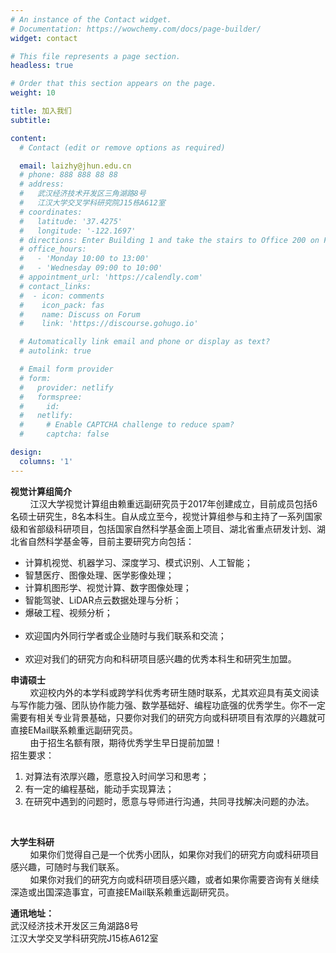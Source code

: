 ```yaml
---
# An instance of the Contact widget.
# Documentation: https://wowchemy.com/docs/page-builder/
widget: contact

# This file represents a page section.
headless: true

# Order that this section appears on the page.
weight: 10

title: 加入我们
subtitle:

content:
  # Contact (edit or remove options as required)

  email: laizhy@jhun.edu.cn
  # phone: 888 888 88 88
  # address:
  #   武汉经济技术开发区三角湖路8号
  #   江汉大学交叉学科研究院J15栋A612室
  # coordinates:
  #   latitude: '37.4275'
  #   longitude: '-122.1697'
  # directions: Enter Building 1 and take the stairs to Office 200 on Floor 2
  # office_hours:
  #   - 'Monday 10:00 to 13:00'
  #   - 'Wednesday 09:00 to 10:00'
  # appointment_url: 'https://calendly.com'
  # contact_links:
  #  - icon: comments
  #    icon_pack: fas
  #    name: Discuss on Forum
  #    link: 'https://discourse.gohugo.io'

  # Automatically link email and phone or display as text?
  # autolink: true

  # Email form provider
  # form:
  #   provider: netlify
  #   formspree:
  #     id:
  #   netlify:
  #     # Enable CAPTCHA challenge to reduce spam?
  #     captcha: false

design:
  columns: '1'
---
```


**视觉计算组简介**
<br>&nbsp; &nbsp; &nbsp; &nbsp; 
江汉大学视觉计算组由赖重远副研究员于2017年创建成立，目前成员包括6名硕士研究生，8名本科生。自从成立至今，视觉计算组参与和主持了一系列国家级和省部级科研项目，包括国家自然科学基金面上项目、湖北省重点研发计划、湖北省自然科学基金等，目前主要研究方向包括：

 - 计算机视觉、机器学习、深度学习、模式识别、人工智能；
 - 智慧医疗、图像处理、医学影像处理；
 - 计算机图形学、视觉计算、数字图像处理；
 - 智能驾驶、LiDAR点云数据处理与分析；
 - 爆破工程、视频分析；
<br>&nbsp; &nbsp; &nbsp; &nbsp; 
 - 欢迎国内外同行学者或企业随时与我们联系和交流；
<br>&nbsp; &nbsp; &nbsp; &nbsp; 
 - 欢迎对我们的研究方向和科研项目感兴趣的优秀本科生和研究生加盟。


**申请硕士**
<br>&nbsp; &nbsp; &nbsp; &nbsp; 
欢迎校内外的本学科或跨学科优秀考研生随时联系，尤其欢迎具有英文阅读与写作能力强、团队协作能力强、数学基础好、编程功底强的优秀学生。你不一定需要有相关专业背景基础，只要你对我们的研究方向或科研项目有浓厚的兴趣就可直接EMail联系赖重远副研究员。
<br>&nbsp; &nbsp; &nbsp; &nbsp; 
由于招生名额有限，期待优秀学生早日提前加盟！
<br>
招生要求：

 1. 对算法有浓厚兴趣，愿意投入时间学习和思考；
 2. 有一定的编程基础，能动手实现算法；
 3. 在研究中遇到的问题时，愿意与导师进行沟通，共同寻找解决问题的办法。
<br>

**大学生科研**
<br>
&nbsp; &nbsp; &nbsp; &nbsp; 如果你们觉得自己是一个优秀小团队，如果你对我们的研究方向或科研项目感兴趣，可随时与我们联系。
<br>
&nbsp; &nbsp; &nbsp; &nbsp; 如果你对我们的研究方向或科研项目感兴趣，或者如果你需要咨询有关继续深造或出国深造事宜，可直接EMail联系赖重远副研究员。
<br>

**通讯地址：**
<br>武汉经济技术开发区三角湖路8号
<br>江汉大学交叉学科研究院J15栋A612室

